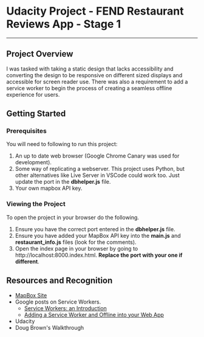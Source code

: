 # Udacity Project - FEND Restaurant Reviews App - Stage 1
---

## Project Overview

I was tasked with taking a static design that lacks accessibility and converting the design to be responsive on different sized displays and accessible for screen reader use. There was also a requirement to add a service worker to begin the process of creating a seamless offline experience for users.

## Getting Started

### Prerequisites

You will need to following to run this project:

1. An up to date web browser (Google Chrome Canary was used for development).
2. Some way of replicating a webserver. This project uses Python, but other alternatives like Live Server in VSCode could work too. Just update the port in the **dbhelper.js** file.
3. Your own mapbox API key.

### Viewing the Project

To open the project in your browser do the following.

1. Ensure you have the correct port entered in the **dbhelper.js** file.
2. Ensure you have added your MapBox API key into the **main.js** and **restaurant_info.js** files (look for the comments).
3. Open the index page in your browser by going to http://localhost:8000.index.html. **Replace the port with your one if different**.

## Resources and Recognition

* [MapBox Site](https://www.mapbox.com/)
* Google posts on Service Workers.
    * [Service Workers: an Introduction](https://developers.google.com/web/fundamentals/primers/service-workers/)
    * [Adding a Service Worker and Offline into your Web App](https://developers.google.com/web/fundamentals/codelabs/offline/)
* Udacity
* Doug Brown's Walkthrough